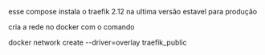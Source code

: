 esse compose instala o traefik 2.12 na ultima versão estavel para produção

cria a rede no docker com o comando 

docker network create --driver=overlay traefik_public
